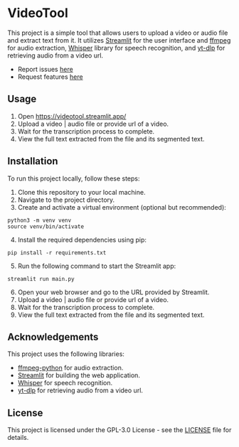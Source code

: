 # VideoTool

This project is a simple tool that allows users to upload a video or audio file and extract text from it. It utilizes [Streamlit](https://streamlit.io/) for the user interface and [ffmpeg](https://ffmpeg.org/) for audio extraction, [Whisper](https://openai.com/research/whisper) library for speech recognition, and [yt-dlp](https://github.com/yt-dlp/yt-dlp) for retrieving audio from a video url.

- Report issues [here](https://github.com/sameemul-haque/VideoTool/issues/new?labels=bug&projects=&template=bug_report.md&title=%5Bbug%5D) 
- Request features [here](https://github.com/sameemul-haque/VideoTool/issues/new?labels=enhancement&projects=&template=feature_request.md&title=%5Bfeat%5D)

## Usage

1. Open https://videotool.streamlit.app/
2. Upload a video | audio file or provide url of a video.
3. Wait for the transcription process to complete.
4. View the full text extracted from the file and its segmented text.


## Installation

To run this project locally, follow these steps:

1. Clone this repository to your local machine.
2. Navigate to the project directory.
3. Create and activate a virtual environment (optional but recommended):
```
python3 -m venv venv
source venv/bin/activate
```
4. Install the required dependencies using pip:
```
pip install -r requirements.txt
```

5. Run the following command to start the Streamlit app:

```
streamlit run main.py 
```

6. Open your web browser and go to the URL provided by Streamlit.
7. Upload a video | audio file or provide url of a video.
8. Wait for the transcription process to complete.
9. View the full text extracted from the file and its segmented text.

## Acknowledgements

This project uses the following libraries:

- [ffmpeg-python](https://github.com/kkroening/ffmpeg-python) for audio extraction.
- [Streamlit](https://github.com/streamlit/streamlit) for building the web application.
- [Whisper](https://github.com/openai/whisper) for speech recognition.
- [yt-dlp](https://github.com/yt-dlp/yt-dlp) for retrieving audio from a video url.

## License

This project is licensed under the GPL-3.0 License - see the [LICENSE](LICENSE) file for details.


<!-- 
streamlit==1.31.1
ffmpeg-python==0.2.0
openai-whisper==20231117
yt-dlp==2023.12.30
-->